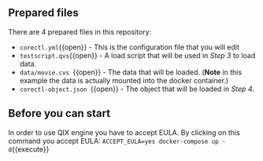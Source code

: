 ## Prepared files
There are 4 prepared files in this repository:
* `corectl.yml`{{open}} - This is the configuration file that you will edit
* `testscript.qvs`{{open}} - A load script that will be used in *Step 3* to load data. 
* `data/movie.cvs `{{open}} - The data that will be loaded. (**Note** in this example the data is actually mounted into the docker container.)
* `corectl-object.json `{{open}} - The object that will be loaded in *Step 4*.


## Before you can start
In order to use QIX engine you have to accept EULA. By clicking on this command you accept EULA: `ACCEPT_EULA=yes docker-compose up -d`{{execute}}
